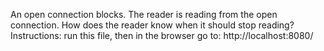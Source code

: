 An open connection blocks.
The reader is reading from the open connection.
How does the reader know when it should stop reading?
Instructions: run this file, then in the browser go to:
http://localhost:8080/